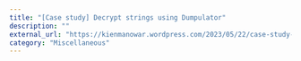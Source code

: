 ```yaml
---
title: "[Case study] Decrypt strings using Dumpulator"
description: ""
external_url: "https://kienmanowar.wordpress.com/2023/05/22/case-study-decrypt-strings-using-dumpulator/"
category: "Miscellaneous"
---
```

